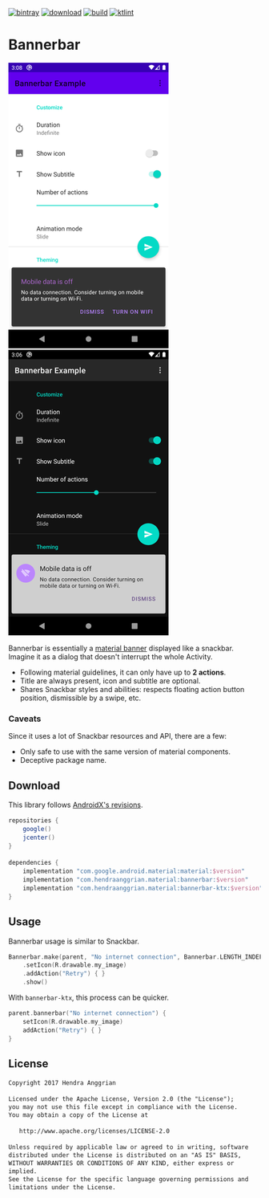 [![bintray](https://img.shields.io/badge/bintray-material-brightgreen.svg)](https://bintray.com/hendraanggrian/material)
[![download](https://api.bintray.com/packages/hendraanggrian/material/bannerbar/images/download.svg)](https://bintray.com/hendraanggrian/material/bannerbar/_latestVersion)
[![build](https://travis-ci.com/hendraanggrian/bannerbar.svg)](https://travis-ci.com/hendraanggrian/bannerbar)
[![ktlint](https://img.shields.io/badge/code%20style-%E2%9D%A4-FF4081.svg)](https://ktlint.github.io/)

Bannerbar
=========
![example_light][example_light]
![example_dark][example_dark]

Bannerbar is essentially a [material banner](https://material.io/components/banners) displayed like a snackbar.
Imagine it as a dialog that doesn't interrupt the whole Activity.
* Following material guidelines, it can only have up to **2 actions**.
* Title are always present, icon and subtitle are optional.
* Shares Snackbar styles and abilities: respects floating action button position, dismissible by a swipe, etc. 

### Caveats
Since it uses a lot of Snackbar resources and API, there are a few: 
* Only safe to use with the same version of material components.
* Deceptive package name.

Download
--------
This library follows [AndroidX's revisions][androidx-rn].

```gradle
repositories {
    google()
    jcenter()
}

dependencies {
    implementation "com.google.android.material:material:$version"
    implementation "com.hendraanggrian.material:bannerbar:$version"
    implementation "com.hendraanggrian.material:bannerbar-ktx:$version" // optional Kotlin extensions
}
```

Usage
-----
Bannerbar usage is similar to Snackbar.

```kotlin
Bannerbar.make(parent, "No internet connection", Bannerbar.LENGTH_INDEFINITE)
    .setIcon(R.drawable.my_image)
    .addAction("Retry") { }
    .show()
```

With `bannerbar-ktx`, this process can be quicker.

```kotlin
parent.bannerbar("No internet connection") {
    setIcon(R.drawable.my_image)
    addAction("Retry") { }
}
```

License
-------
    Copyright 2017 Hendra Anggrian

    Licensed under the Apache License, Version 2.0 (the "License");
    you may not use this file except in compliance with the License.
    You may obtain a copy of the License at

       http://www.apache.org/licenses/LICENSE-2.0

    Unless required by applicable law or agreed to in writing, software
    distributed under the License is distributed on an "AS IS" BASIS,
    WITHOUT WARRANTIES OR CONDITIONS OF ANY KIND, either express or implied.
    See the License for the specific language governing permissions and
    limitations under the License.

[example_light]: /art/example_light.png
[example_dark]: /art/example_dark.png
[androidx-rn]: https://developer.android.com/topic/libraries/support-library/androidx-rn